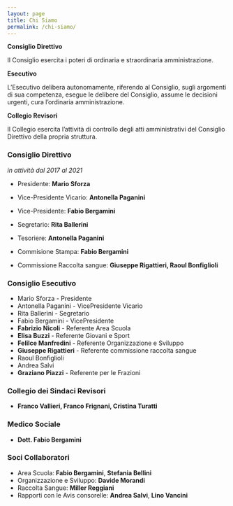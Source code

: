 ```yaml
---
layout: page
title: Chi Siamo
permalink: /chi-siamo/
---
```

**Consiglio Direttivo**

Il Consiglio esercita i poteri di ordinaria e straordinaria amministrazione.

**Esecutivo**

L’Esecutivo delibera autonomamente, riferendo al Consiglio, sugli argomenti di sua competenza, esegue le delibere del Consiglio, assume le decisioni urgenti,  cura l’ordinaria amministrazione.

**Collegio Revisori**

Il Collegio esercita l’attività di controllo degli atti amministrativi del Consiglio Direttivo della propria struttura.

### Consiglio Direttivo
*in attività dal 2017 al 2021*

* Presidente: **Mario Sforza**
* Vice-Presidente Vicario: **Antonella Paganini**
* Vice-Presidente: **Fabio Bergamini**
* Segretario: **Rita Ballerini**
* Tesoriere: **Antonella Paganini**

* Commisione Stampa: **Fabio Bergamini**
* Commissione Raccolta sangue: **Giuseppe Rigattieri, Raoul Bonfiglioli**

### Consiglio Esecutivo
* Mario Sforza - Presidente
* Antonella Paganini - VicePresidente Vicario
* Rita Ballerini - Segretario
* Fabio Bergamini - VicePresidente
* **Fabrizio Nicoli** - Referente Area Scuola
* **Elisa Buzzi** - Referente Giovani e Sport
* **Felilce Manfredini** - Referente Organizzazione e Sviluppo
* **Giuseppe Rigattieri** - Referente commissione raccolta sangue
* Raoul Bonfiglioli
* Andrea Salvi
* **Graziano Piazzi** - Referente per le Frazioni

### Collegio dei Sindaci Revisori 
* **Franco Vallieri, Franco Frignani, Cristina Turatti**

### Medico Sociale 
* **Dott. Fabio Bergamini**	

### Soci Collaboratori

* Area Scuola: **Fabio Bergamini**, **Stefania Bellini**
* Organizzazione e Sviluppo: **Davide Morandi**
* Raccolta Sangue: **Miller Reggiani**
* Rapporti con le Avis consorelle: **Andrea Salvi**, **Lino Vancini**
